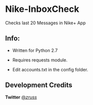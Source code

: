# Nike-InboxCheck
Checks last 20 Messages in Nike+ App


## Info:

- Written for Python 2.7 

- Requires requests module.

- Edit accounts.txt in the config folder.

## Development Credits 
**Twitter** [@_zruss_](https://twitter.com/_zruss_)